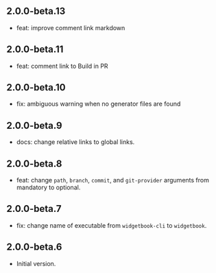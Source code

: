 ## 2.0.0-beta.13

- feat: improve comment link markdown

## 2.0.0-beta.11

- feat: comment link to Build in PR

## 2.0.0-beta.10

- fix: ambiguous warning when no generator files are found

## 2.0.0-beta.9

- docs: change relative links to global links.

## 2.0.0-beta.8

- feat: change `path`, `branch`, `commit`, and `git-provider` arguments from mandatory to optional.

## 2.0.0-beta.7

- fix: change name of executable from `widgetbook-cli` to `widgetbook`.
 
## 2.0.0-beta.6

- Initial version.
